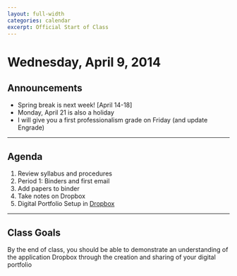 ```yaml
---
layout: full-width
categories: calendar
excerpt: Official Start of Class
---
```

# Wednesday, April 9, 2014 #

## Announcements ##

* Spring break is next week! [April 14-18]
* Monday, April 21 is also a holiday
* I will give you a first professionalism grade on Friday (and update Engrade)


***


## Agenda ##

1.  Review syllabus and procedures
2.  Period 1:  Binders and first email
3.  Add papers to binder
4.  Take notes on Dropbox
5.  Digital Portfolio Setup in [Dropbox](http://dropbox.com)


***

## Class Goals ##

By the end of class, you should be able to demonstrate an understanding of the application Dropbox through the creation and sharing of your digital portfolio

